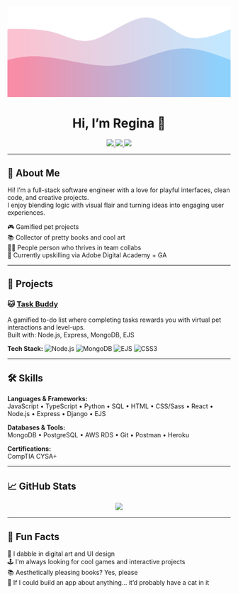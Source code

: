 <!-- 🌈 Animated Wave Banner -->
<div align="center">
  <img src="./assets/banner.svg" alt="Regina's Wave Banner" />
</div>

<h1 align="center">Hi, I’m Regina 👋</h1>

<div align="center">
  <a href="https://www.linkedin.com/in/reginatam/">
    <img src="https://img.shields.io/badge/-LinkedIn-blue?style=for-the-badge&logo=linkedin&logoColor=white" />
  </a>
  <a href="mailto:Reginatam429@gmail.com">
    <img src="https://img.shields.io/badge/-Email-D14836?style=for-the-badge&logo=gmail&logoColor=white" />
  </a>
  <a href="https://task-buddy-app-9018ca12f5dd.herokuapp.com/">
    <img src="https://img.shields.io/badge/-Task Buddy App-8A2BE2?style=for-the-badge&logo=heroku&logoColor=white" />
  </a>
</div>

---

## 🐾 About Me

Hi! I’m a full-stack software engineer with a love for playful interfaces, clean code, and creative projects.  
I enjoy blending logic with visual flair and turning ideas into engaging user experiences.

🎮 Gamified pet projects  
📚 Collector of pretty books and cool art  
👯‍♀️ People person who thrives in team collabs  
🌱 Currently upskilling via Adobe Digital Academy + GA

---

## 🚀 Projects

### 🐱 [Task Buddy](https://task-buddy-app-9018ca12f5dd.herokuapp.com/)  
A gamified to-do list where completing tasks rewards you with virtual pet interactions and level-ups.  
Built with: Node.js, Express, MongoDB, EJS

**Tech Stack:**
![Node.js](https://img.shields.io/badge/-Node.js-339933?style=flat-square&logo=node.js&logoColor=white)
![MongoDB](https://img.shields.io/badge/-MongoDB-47A248?style=flat-square&logo=mongodb)
![EJS](https://img.shields.io/badge/-EJS-101010?style=flat-square&logo=javascript)
![CSS3](https://img.shields.io/badge/-CSS3-1572B6?style=flat-square&logo=css3)

---

## 🛠️ Skills

**Languages & Frameworks:**  
JavaScript • TypeScript • Python • SQL • HTML • CSS/Sass • React • Node.js • Express • Django • EJS

**Databases & Tools:**  
MongoDB • PostgreSQL • AWS RDS • Git • Postman • Heroku

**Certifications:**  
CompTIA CYSA+

---

## 📈 GitHub Stats

<div align="center">
  <img src="https://github-readme-stats.vercel.app/api/top-langs/?username=Reginatam429&layout=compact&theme=tokyonight&hide_border=true" />
</div>

---

## 💬 Fun Facts

🎨 I dabble in digital art and UI design  
🕹️ I'm always looking for cool games and interactive projects  
📚 Aesthetically pleasing books? Yes, please  
🐾 If I could build an app about anything... it’d probably have a cat in it

